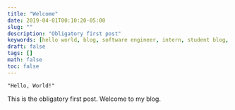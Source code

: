 ```yaml
---
title: "Welcome"
date: 2019-04-01T00:10:20-05:00
slug: ""
description: "Obligatory first post"
keywords: [hello world, blog, software engineer, intern, student blog, student, computer science, hugo]
draft: false
tags: []
math: false
toc: false
---
```



`"Hello, World!"`

This is the obligatory first post. Welcome to my blog.